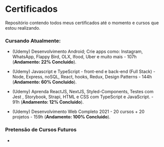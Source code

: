 # Certificados
Repositório contendo todos meus certificados até o momento e cursos que estou realizando.

### Cursando Atualmente: 

* (Udemy) Desenvolvimento Android; Crie apps como: Instagram, WhatsApp, Flappy Bird, OLX, Ifood, Uber e muito mais - 107h (**Andamento: 22% Concluido**).


* (Udemy) Javascript e TypeScript - front-end e back-end (Full Stack) - Node, Express, noSQL, React, hooks, Redux, Design Patterns - 144h (**Andamento: 60% Concluido**).


* (Udemy) Aprenda ReactJS, NextJS, Styled-Components, Testes com Jest , Storybook, Strapi, HTML e CSS com TypeScript e JavaScript. - 91h (**Andamento: 12% Concluido**).

* (Udemy) Desenvolvimento Web Completo 2021 - 20 cursos + 20 projetos - 159h (**Andamento: 100% Concluido**).

### Pretensão de Cursos Futuros
 *

